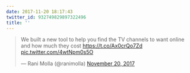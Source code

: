 ```yaml
---
date: 2017-11-20 18:17:43
twitter_id: 932749829897322496
title: ''
---
```


<blockquote class="twitter-tweet"><p lang="en" dir="ltr">We built a new tool to help you find the TV channels to want online and how much they cost <a href="https://t.co/Ax0crQo7Zd">https://t.co/Ax0crQo7Zd</a> <a href="https://t.co/4wtNpm0s5O">pic.twitter.com/4wtNpm0s5O</a></p>&mdash; Rani Molla (@ranimolla) <a href="https://twitter.com/ranimolla/status/932564228585684992?ref_src=twsrc%5Etfw">November 20, 2017</a></blockquote>
<script async src="https://platform.twitter.com/widgets.js" charset="utf-8"></script>
